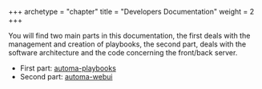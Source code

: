 +++
archetype = "chapter"
title = "Developers Documentation"
weight = 2
+++

You will find two main parts in this documentation, the first deals with the management and creation of playbooks, the second part, deals with the software architecture and the code concerning the front/back server.

- First part: [automa-playbooks](/developers_documentation/automa-playbooks/index.html)
- Second part: [automa-webui](/developers_documentation/automa-webui/index.html)
